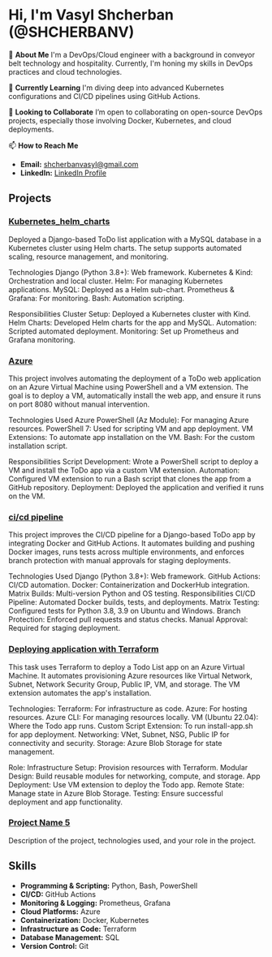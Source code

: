 # Hi, I'm Vasyl Shcherban (@SHCHERBANV)

👋 **About Me**
I'm a DevOps/Cloud engineer with a background in conveyor belt technology and hospitality. Currently, I'm honing my skills in DevOps practices and cloud technologies.

🌱 **Currently Learning**
I'm diving deep into advanced Kubernetes configurations and CI/CD pipelines using GitHub Actions.

🤝 **Looking to Collaborate**
I’m open to collaborating on open-source DevOps projects, especially those involving Docker, Kubernetes, and cloud deployments.

📫 **How to Reach Me**
- **Email:** [shcherbanvasyl@gmail.com](mailto:shcherbanvasyl@gmail.com)
- **LinkedIn:** [LinkedIn Profile](https://www.linkedin.com/in/vasyl-shcherban/)



## Projects

### [Kubernetes_helm_charts](https://github.com/SHCHERBANV/devops_todolist_kubernetes_task_12_helm_charts/tree/develop)

Deployed a Django-based ToDo list application with a MySQL database in a Kubernetes cluster using Helm charts. The setup supports automated scaling, resource management, and monitoring.

Technologies
Django (Python 3.8+): Web framework.
Kubernetes & Kind: Orchestration and local cluster.
Helm: For managing Kubernetes applications.
MySQL: Deployed as a Helm sub-chart.
Prometheus & Grafana: For monitoring.
Bash: Automation scripting.

Responsibilities
Cluster Setup: Deployed a Kubernetes cluster with Kind.
Helm Charts: Developed Helm charts for the app and MySQL.
Automation: Scripted automated deployment.
Monitoring: Set up Prometheus and Grafana monitoring.

### [Azure](https://github.com/SHCHERBANV/azure_task_12_deploy_app_with_vm_extention/tree/develop)

This project involves automating the deployment of a ToDo web application on an Azure Virtual Machine using PowerShell and a VM extension. The goal is to deploy a VM, automatically install the web app, and ensure it runs on port 8080 without manual intervention.

Technologies Used
Azure PowerShell (Az Module): For managing Azure resources.
PowerShell 7: Used for scripting VM and app deployment.
VM Extensions: To automate app installation on the VM.
Bash: For the custom installation script.

Responsibilities
Script Development: Wrote a PowerShell script to deploy a VM and install the ToDo app via a custom VM extension.
Automation: Configured VM extension to run a Bash script that clones the app from a GitHub repository.
Deployment: Deployed the application and verified it runs on the VM.

### [ci/cd pipeline](https://github.com/SHCHERBANV/devops_todolist_cicd_task_6_polish_pipeline/tree/develop)

This project improves the CI/CD pipeline for a Django-based ToDo app by integrating Docker and GitHub Actions. It automates building and pushing Docker images, runs tests across multiple environments, and enforces branch protection with manual approvals for staging deployments.

Technologies Used
Django (Python 3.8+): Web framework.
GitHub Actions: CI/CD automation.
Docker: Containerization and DockerHub integration.
Matrix Builds: Multi-version Python and OS testing.
Responsibilities
CI/CD Pipeline: Automated Docker builds, tests, and deployments.
Matrix Testing: Configured tests for Python 3.8, 3.9 on Ubuntu and Windows.
Branch Protection: Enforced pull requests and status checks.
Manual Approval: Required for staging deployment.


### [Deploying  application with Terraform](https://github.com/SHCHERBANV/devops_todolist_terraform_task/tree/develop)
This task uses Terraform to deploy a Todo List app on an Azure Virtual Machine. It automates provisioning Azure resources like Virtual Network, Subnet, Network Security Group, Public IP, VM, and storage. The VM extension automates the app's installation.

Technologies:
Terraform: For infrastructure as code.
Azure: For hosting resources.
Azure CLI: For managing resources locally.
VM (Ubuntu 22.04): Where the Todo app runs.
Custom Script Extension: To run install-app.sh for app deployment.
Networking: VNet, Subnet, NSG, Public IP for connectivity and security.
Storage: Azure Blob Storage for state management.

Role:
Infrastructure Setup: Provision resources with Terraform.
Modular Design: Build reusable modules for networking, compute, and storage.
App Deployment: Use VM extension to deploy the Todo app.
Remote State: Manage state in Azure Blob Storage.
Testing: Ensure successful deployment and app functionality.



### [Project Name 5](https://github.com/SHCHERBANV/project-5)
Description of the project, technologies used, and your role in the project.





## Skills

- **Programming & Scripting:** Python, Bash, PowerShell
- **CI/CD:**  GitHub Actions
- **Monitoring & Logging:** Prometheus, Grafana
- **Cloud Platforms:** Azure
- **Containerization:** Docker, Kubernetes
- **Infrastructure as Code:** Terraform
- **Database Management:** SQL
- **Version Control:** Git
